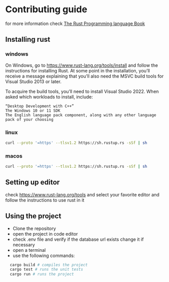 # Contributing guide

for more information check [The Rust Programming language Book](https://doc.rust-lang.org/book/ch01-01-installation.html#installing-rustup-on-windows)

## Installing rust

### windows

On Windows, go to https://www.rust-lang.org/tools/install and follow the instructions for installing Rust. At some point in the installation, you’ll receive a message explaining that you’ll also need the MSVC build tools for Visual Studio 2013 or later.

To acquire the build tools, you’ll need to install Visual Studio 2022. When asked which workloads to install, include:

    “Desktop Development with C++”
    The Windows 10 or 11 SDK
    The English language pack component, along with any other language pack of your choosing


### linux
  ```bash
  curl --proto '=https' --tlsv1.2 https://sh.rustup.rs -sSf | sh
  ```

### macos
  ```bash
  curl --proto '=https' --tlsv1.2 https://sh.rustup.rs -sSf | sh
  ```

## Setting up editor

check https://www.rust-lang.org/tools and select your favorite editor and follow the instructions to use rust in it

## Using the project
* Clone the repository
* open the project in code editor
* check .env file and verify if the database url exists change it if necessary 
* open a terminal
* use the following commands:

```bash
  cargo build # compiles the project
  cargo test # runs the unit tests
  cargo run # runs the project
```